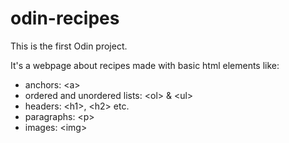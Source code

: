 # odin-recipes
This is the first Odin project.

It's a webpage about recipes made with basic html elements like:

* anchors: \<a>
* ordered and unordered lists: \<ol> & \<ul>
* headers: \<h1>, \<h2> etc.
* paragraphs: \<p>
* images: \<img>